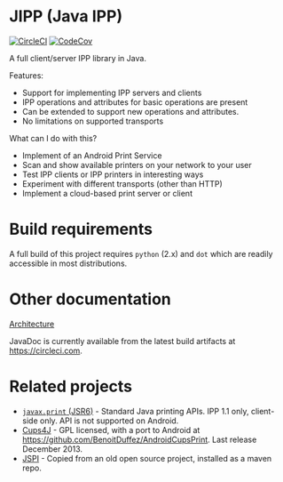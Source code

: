 # JIPP (Java IPP)

[![CircleCI](https://circleci.com/gh/e2em/jipp.svg?style=shield&circle-token=6641e01d90c7cf22d45e6b01d46bf2e9630777c4)](https://circleci.com/gh/e2em/jipp)
[![CodeCov](https://codecov.io/github/e2em/jipp/coverage.svg?branch=master&token=tBlASKX9VN)](https://codecov.io/github/e2em/jipp)

A full client/server IPP library in Java.

Features:
* Support for implementing IPP servers and clients
* IPP operations and attributes for basic operations are present
* Can be extended to support new operations and attributes.
* No limitations on supported transports

What can I do with this?
* Implement of an Android Print Service
* Scan and show available printers on your network to your user
* Test IPP clients or IPP printers in interesting ways
* Experiment with different transports (other than HTTP)
* Implement a cloud-based print server or client

# Build requirements

A full build of this project requires `python` (2.x) and `dot` which are readily accessible in most distributions.

# Other documentation

[Architecture](doc/architecture.md)

JavaDoc is currently available from the latest build artifacts at https://circleci.com.

# Related projects

* [`javax.print` (JSR6)](https://docs.oracle.com/javase/7/docs/api/javax/print/package-summary.html) - Standard Java
printing APIs. IPP 1.1 only, client-side only. API is not supported on Android.
* [Cups4J](http://www.cups4j.org/) - GPL licensed, with a port to Android at
https://github.com/BenoitDuffez/AndroidCupsPrint. Last release December 2013.
* [JSPI](https://github.com/bhagyas/jspi) - Copied from an old open source project, installed as a maven repo.
